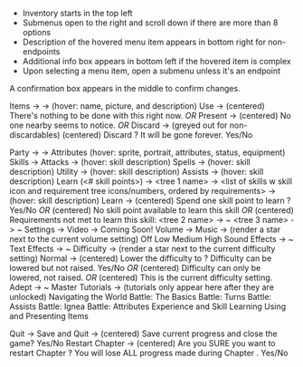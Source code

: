 - Inventory starts in the top left
- Submenus open to the right and scroll down if there are more than 8 options
- Description of the hovered menu item appears in bottom right for non-endpoints
- Additional info box appears in bottom left if the hovered item is complex
- Upon selecting a menu item, open a submenu unless it's an endpoint

A confirmation box appears in the middle to confirm changes.

Items ->
    <list of items> -> (hover: name, picture, and description)
        Use ->
            (centered) There's nothing to be done with this right now.
            *OR*
            <launch scene>
        Present ->
            (centered) No one nearby seems to notice.
            *OR*
            <launch scene>
        Discard -> (greyed out for non-discardables)
            (centered) Discard <item>? It will be gone forever. Yes/No

Party ->
    <list of party members> ->
        Attributes (hover: sprite, portrait, attributes, status, equipment)
        Skills ->
            Attacks ->
                <list of attacks w tree icons> (hover: skill description)
            Spells ->
                <list of spells w tree icons> (hover: skill description)
            Utility ->
                <list of utilities w tree icons> (hover: skill description)
            Assists ->
                <list of assists w tree icons> (hover: skill description)
        Learn (<# skill points>) ->
            <tree 1 name> ->
                <list of skills w skill icon and requirement tree icons/numbers,
                ordered by requirements> -> (hover: skill description)
                    Learn ->
                        (centered) Spend one skill point to learn <skill name>?
                        Yes/No
                        *OR*
                        (centered) No skill point available to learn this skill
                        *OR*
                        (centered) Requirements not met to learn this skill:
                        <list requirements>
            <tree 2 name> ->
                ~
            <tree 3 name> ->
                ~
Settings ->
    Video ->
        Coming Soon!
    Volume ->
        Music -> (render a star next to the current volume setting)
            Off
            Low
            Medium
            High
        Sound Effects ->
            ~
        Text Effects ->
            ~
    Difficulty -> (render a star next to the current difficulty setting)
        Normal ->
            (centered) Lower the difficulty to <selection>? Difficulty can be
            lowered but not raised. Yes/No
            *OR*
            (centered) Difficulty can only be lowered, not raised.
            *OR*
            (centered) This is the current difficulty setting.
        Adept ->
            ~
        Master
    Tutorials -> (tutorials only appear here after they are unlocked)
        Navigating the World
        Battle: The Basics
        Battle: Turns
        Battle: Assists
        Battle: Ignea
        Battle: Attributes
        Experience and Skill Learning
        Using and Presenting Items

        
Quit ->
    Save and Quit ->
        (centered) Save current progress and close the game? Yes/No
    Restart Chapter <current ch> ->
        (centered) Are you SURE you want to restart Chapter <current ch>?
        You will lose ALL progress made during Chapter <current ch>. Yes/No

